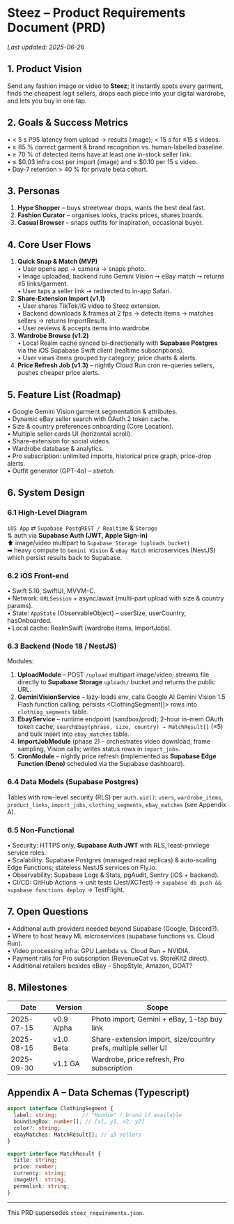 # Steez – Product Requirements Document (PRD)

_Last updated: 2025-06-26_

## 1. Product Vision
Send any fashion image or video to **Steez**; it instantly spots every garment, finds the cheapest legit sellers, drops each piece into your digital wardrobe, and lets you buy in one tap.

## 2. Goals & Success Metrics
• < 5 s P95 latency from upload → results (image); < 15 s for ≤15 s videos.  
• ≥ 85 % correct garment & brand recognition vs. human-labelled baseline.  
• ≥ 70 % of detected items have at least one in-stock seller link.  
• ≤ $0.03 infra cost per import (image) and ≤ $0.10 per 15 s video.  
• Day-7 retention > 40 % for private beta cohort.

## 3. Personas
1. **Hype Shopper** – buys streetwear drops, wants the best deal fast.  
2. **Fashion Curator** – organises looks, tracks prices, shares boards.  
3. **Casual Browser** – snaps outfits for inspiration, occasional buyer.

## 4. Core User Flows
1. **Quick Snap & Match (MVP)**  
   • User opens app → camera → snaps photo.  
   • Image uploaded; backend runs Gemini Vision ➞ eBay match ➞ returns ≤5 links/garment.  
   • User taps a seller link → redirected to in-app Safari.
2. **Share-Extension Import (v1.1)**  
   • User shares TikTok/IG video to Steez extension.  
   • Backend downloads & frames at 2 fps → detects items → matches sellers → returns ImportResult.  
   • User reviews & accepts items into wardrobe.
3. **Wardrobe Browse (v1.2)**  
   • Local Realm cache synced bi-directionally with **Supabase Postgres** via the iOS Supabase Swift client (realtime subscriptions).  
   • User views items grouped by category; price charts & alerts.
4. **Price Refresh Job (v1.3)** – nightly Cloud Run cron re-queries sellers, pushes cheaper price alerts.

## 5. Feature List (Roadmap)
• Google Gemini Vision garment segmentation & attributes.  
• Dynamic eBay seller search with OAuth 2 token cache.  
• Size & country preferences onboarding (Core Location).  
• Multiple seller cards UI (horizontal scroll).  
• Share-extension for social videos.  
• Wardrobe database & analytics.  
• Pro subscription: unlimited imports, historical price graph, price-drop alerts.  
• Outfit generator (GPT-4o) – _stretch_.

## 6. System Design
### 6.1 High-Level Diagram
`iOS App` ⇄ `Supabase PostgREST / Realtime` & `Storage`  
⇅ auth via **Supabase Auth (JWT, Apple Sign-in)**  
⬆ image/video multipart to `Supabase Storage (uploads bucket)`  
➡ heavy compute to `Gemini Vision` & `eBay Match` microservices (NestJS) which persist results back to Supabase.

### 6.2 iOS Front-end
• Swift 5.10, SwiftUI, MVVM-C.  
• Network: `URLSession` + async/await (multi-part upload with size & country params).  
• State: `AppState` (ObservableObject) – userSize, userCountry, hasOnboarded.  
• Local cache: RealmSwift (wardrobe items, ImportJobs).

### 6.3 Backend (Node 18 / NestJS)
Modules:
1. **UploadModule** – POST `/upload` multipart image/video; streams file directly to **Supabase Storage** `uploads/` bucket and returns the public URL.
2. **GeminiVisionService** – lazy-loads env, calls Google AI Gemini Vision 1.5 Flash function calling; persists <ClothingSegment[]> rows into `clothing_segments` table.
3. **EbayService** – runtime endpoint (sandbox/prod); 2-hour in-mem OAuth token cache; `searchEbay(phrase, size, country) → MatchResult[]` (≤5) and bulk insert into `ebay_matches` table.
4. **ImportJobModule** (phase 2) – orchestrates video download, frame sampling, Vision calls; writes status rows in `import_jobs`.
5. **CronModule** – nightly price refresh (implemented as **Supabase Edge Function (Deno)** scheduled via the Supabase dashboard).

### 6.4 Data Models (Supabase Postgres)
Tables with row-level security (RLS) per `auth.uid()`:
`users`, `wardrobe_items`, `product_links`, `import_jobs`, `clothing_segments`, `ebay_matches` (see Appendix A).

### 6.5 Non-Functional
• Security: HTTPS only, **Supabase Auth JWT** with RLS, least-privilege service roles.  
• Scalability: Supabase Postgres (managed read replicas) & auto-scaling Edge Functions; stateless NestJS services on Fly.io.  
• Observability: Supabase Logs & Stats, pgAudit, Sentry (iOS + backend).  
• CI/CD: GitHub Actions → unit tests (Jest/XCTest) → `supabase db push && supabase functions deploy` → TestFlight.

## 7. Open Questions
• Additional auth providers needed beyond Supabase (Google, Discord?).  
• Where to host heavy ML microservices (supabase functions vs. Cloud Run).  
• Video processing infra: GPU Lambda vs. Cloud Run + NVIDIA.  
• Payment rails for Pro subscription (RevenueCat vs. StoreKit2 direct).  
• Additional retailers besides eBay – ShopStyle, Amazon, GOAT?

## 8. Milestones
| Date | Version | Scope |
|------|---------|-------|
| 2025-07-15 | v0.9 Alpha | Photo import, Gemini + eBay, 1-tap buy link |
| 2025-08-15 | v1.0 Beta  | Share-extension import, size/country prefs, multiple seller UI |
| 2025-09-30 | v1.1 GA    | Wardrobe, price refresh, Pro subscription |

## Appendix A – Data Schemas (Typescript)
```ts
export interface ClothingSegment {
  label: string;        // "Hoodie" / brand if available
  boundingBox: number[]; // [x1, y1, x2, y2]
  color?: string;
  ebayMatches: MatchResult[]; // ≤5 sellers
}

export interface MatchResult {
  title: string;
  price: number;
  currency: string;
  imageUrl: string;
  permalink: string;
}
```

---
This PRD supersedes `steez_requirements.json`. 